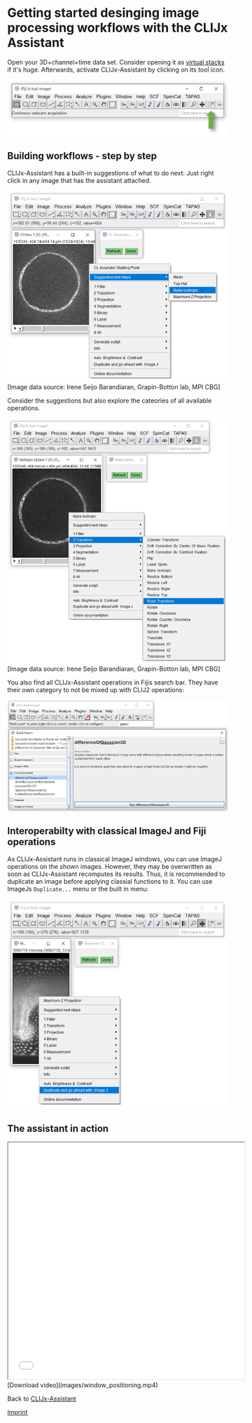 # Getting started desinging image processing workflows with the CLIJx Assistant
Open your 3D+channel+time data set. Consider opening it as [virtual stacks](https://imagej.nih.gov/ij/docs/guide/146-8.html)
if it's huge. Afterwards, activate CLIJx-Assistant by clicking on its tool icon.

![Image](images/installation_ok.png)

## Building workflows - step by step
CLIJx-Assistant has a built-in suggestions of what to do next: 
Just right click in any image that has the assistant attached.

![Image](images/suggestion_make_isotropic.png) 
[Image data source: Irene Seijo Barandiaran, Grapin-Botton lab, MPI CBG]

Consider the suggestions but also explore the cateories of all available operations. 

![Image](images/menu_rigid_tranform.png)
[Image data source: Irene Seijo Barandiaran, Grapin-Botton lab, MPI CBG]

You also find all CLIJx-Assistant operations in Fijis search bar. They have their own category to not be mixed up with
CLIJ2 operations:

![Image](images/fiji_search.png)

## Interoperabilty with classical ImageJ and Fiji operations
As CLIJx-Assistant runs in classical ImageJ windows, you can use ImageJ operations on the shown images. 
However, they may be overwritten as soon as CLIJx-Assistant recomputes its results.
Thus, it is recommended to duplicate an image before applying classial functions to it. 
You can use ImageJs `Duplicate...` menu or the built in menu:

![Image](images/interoperability_imagej.png)


## The assistant in action
<iframe src="images/window_positioning.mp4" width="540" height="540"></iframe>
[Download video](images/window_positioning.mp4)


Back to [CLIJx-Assistant](https://clij.github.io/assistant)

[Imprint](https://clij.github.io/imprint)

